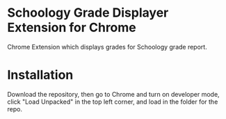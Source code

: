 # Schoology Grade Displayer Extension for Chrome
Chrome Extension which displays grades for Schoology grade report.

# Installation
Download the repository, then go to Chrome and turn on developer mode, click "Load Unpacked" in the top left corner, and load in the folder for the repo.
